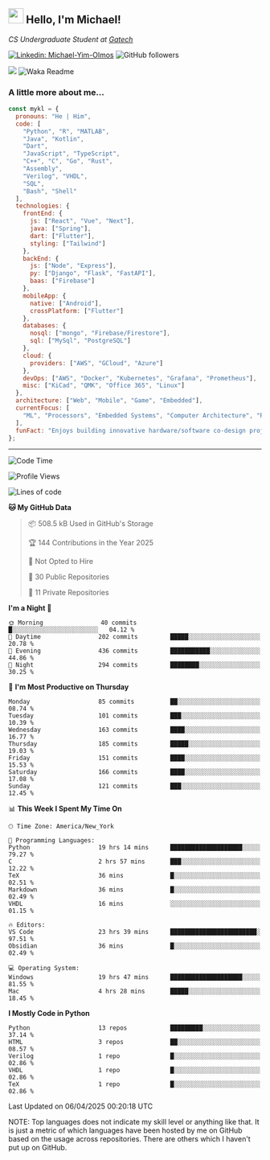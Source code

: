 <h2><img src="https://emojis.slackmojis.com/emojis/images/1531849430/4246/blob-sunglasses.gif?1531849430" width="30"/> Hello, I'm Michael!</h2>
<p><em>CS Undergraduate Student at <a href="https://www.gatech.edu/">Gatech</em></p>

[![Linkedin: Michael-Yim-Olmos](https://img.shields.io/badge/-mykl-blue?style=flat-square&logo=Linkedin&logoColor=white&link=https://www.linkedin.com/in/michael-yim-olmos/)](https://www.linkedin.com/in/michael-yim-olmos/)
![GitHub followers](https://img.shields.io/github/followers/MyKl-Y?label=Follow&style=social)
<!--[![website](https://img.shields.io/badge/Website-46a2f1.svg?&style=flat-square&logo=Google-Chrome&logoColor=white&link=https://anmolsingh.me/)](https://anmolsingh.me/)-->
![](https://visitor-badge.glitch.me/badge?page_id=anmol098.anmol098)
![Waka Readme](https://github.com/anmol098/anmol098/workflows/Waka%20Readme/badge.svg)

<!--👇 Hit in your console or terminal to connect with me.

```bash
npx anmol
```
**👆 This command line tool can be found at [npx anmol](https://github.com/anmol098/npx_card)**-->

### A little more about me...  

```javascript
const mykl = {
  pronouns: "He | Him",
  code: [
    "Python", "R", "MATLAB",
    "Java", "Kotlin",
    "Dart",
    "JavaScript", "TypeScript",
    "C++", "C", "Go", "Rust",
    "Assembly",
    "Verilog", "VHDL",
    "SQL",
    "Bash", "Shell"
  ],
  technologies: {
    frontEnd: {
      js: ["React", "Vue", "Next"],
      java: ["Spring"],
      dart: ["Flutter"],
      styling: ["Tailwind"]
    },
    backEnd: {
      js: ["Node", "Express"],
      py: ["Django", "Flask", "FastAPI"],
      baas: ["Firebase"]
    },
    mobileApp: {
      native: ["Android"],
      crossPlatform: ["Flutter"]
    },
    databases: {
      nosql: ["mongo", "Firebase/Firestore"],
      sql: ["MySql", "PostgreSQL"]
    },
    cloud: {
      providers: ["AWS", "GCloud", "Azure"]
    },
    devOps: ["AWS", "Docker", "Kubernetes", "Grafana", "Prometheus"],
    misc: ["KiCad", "QMK", "Office 365", "Linux"]
  },
  architecture: ["Web", "Mobile", "Game", "Embedded"],
  currentFocus: [
    "ML", "Processors", "Embedded Systems", "Computer Architecture", "Robotics", "RISC-V", "Hardware", "Data Science", "HPC"
  ],
  funFact: "Enjoys building innovative hardware/software co-design projects and exploring robotics."
};

```

---
<!--START_SECTION:waka-->
![Code Time](http://img.shields.io/badge/Code%20Time-495%20hrs%2059%20mins-blue)

![Profile Views](http://img.shields.io/badge/Profile%20Views-2-blue)

![Lines of code](https://img.shields.io/badge/From%20Hello%20World%20I%27ve%20Written-18.9%20million%20lines%20of%20code-blue)

**🐱 My GitHub Data** 

> 📦 508.5 kB Used in GitHub's Storage 
 > 
> 🏆 144 Contributions in the Year 2025
 > 
> 🚫 Not Opted to Hire
 > 
> 📜 30 Public Repositories 
 > 
> 🔑 11 Private Repositories 
 > 
**I'm a Night 🦉** 

```text
🌞 Morning                40 commits          █░░░░░░░░░░░░░░░░░░░░░░░░   04.12 % 
🌆 Daytime                202 commits         █████░░░░░░░░░░░░░░░░░░░░   20.78 % 
🌃 Evening                436 commits         ███████████░░░░░░░░░░░░░░   44.86 % 
🌙 Night                  294 commits         ████████░░░░░░░░░░░░░░░░░   30.25 % 
```
📅 **I'm Most Productive on Thursday** 

```text
Monday                   85 commits          ██░░░░░░░░░░░░░░░░░░░░░░░   08.74 % 
Tuesday                  101 commits         ███░░░░░░░░░░░░░░░░░░░░░░   10.39 % 
Wednesday                163 commits         ████░░░░░░░░░░░░░░░░░░░░░   16.77 % 
Thursday                 185 commits         █████░░░░░░░░░░░░░░░░░░░░   19.03 % 
Friday                   151 commits         ████░░░░░░░░░░░░░░░░░░░░░   15.53 % 
Saturday                 166 commits         ████░░░░░░░░░░░░░░░░░░░░░   17.08 % 
Sunday                   121 commits         ███░░░░░░░░░░░░░░░░░░░░░░   12.45 % 
```


📊 **This Week I Spent My Time On** 

```text
🕑︎ Time Zone: America/New_York

💬 Programming Languages: 
Python                   19 hrs 14 mins      ████████████████████░░░░░   79.27 % 
C                        2 hrs 57 mins       ███░░░░░░░░░░░░░░░░░░░░░░   12.22 % 
TeX                      36 mins             █░░░░░░░░░░░░░░░░░░░░░░░░   02.51 % 
Markdown                 36 mins             █░░░░░░░░░░░░░░░░░░░░░░░░   02.49 % 
VHDL                     16 mins             ░░░░░░░░░░░░░░░░░░░░░░░░░   01.15 % 

🔥 Editors: 
VS Code                  23 hrs 39 mins      ████████████████████████░   97.51 % 
Obsidian                 36 mins             █░░░░░░░░░░░░░░░░░░░░░░░░   02.49 % 

💻 Operating System: 
Windows                  19 hrs 47 mins      ████████████████████░░░░░   81.55 % 
Mac                      4 hrs 28 mins       █████░░░░░░░░░░░░░░░░░░░░   18.45 % 
```

**I Mostly Code in Python** 

```text
Python                   13 repos            █████████░░░░░░░░░░░░░░░░   37.14 % 
HTML                     3 repos             ██░░░░░░░░░░░░░░░░░░░░░░░   08.57 % 
Verilog                  1 repo              █░░░░░░░░░░░░░░░░░░░░░░░░   02.86 % 
VHDL                     1 repo              █░░░░░░░░░░░░░░░░░░░░░░░░   02.86 % 
TeX                      1 repo              █░░░░░░░░░░░░░░░░░░░░░░░░   02.86 % 
```




 Last Updated on 06/04/2025 00:20:18 UTC
<!--END_SECTION:waka-->

NOTE: Top languages does not indicate my skill level or anything like that. It is just a metric of which languages have been hosted by me on GitHub based on the usage across repositories. There are others which I haven't put up on GitHub.
